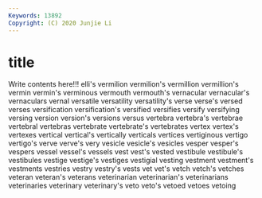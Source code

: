```yaml
---
Keywords: 13892
Copyright: (C) 2020 Junjie Li
---
```


# title

Write contents here!!!
elli's 
vermilion 
vermilion's 
vermillion 
vermillion's
vermin 
vermin's 
verminous 
vermouth 
vermouth's 
vernacular 
vernacular's 
vernaculars 
vernal 
versatile
versatility 
versatility's 
verse 
verse's 
versed 
verses 
versification 
versification's 
versified 
versifies
versify 
versifying 
versing 
version 
version's 
versions 
versus 
vertebra 
vertebra's 
vertebrae
vertebral 
vertebras 
vertebrate 
vertebrate's 
vertebrates 
vertex 
vertex's 
vertexes 
vertical 
vertical's
vertically 
verticals 
vertices 
vertiginous 
vertigo 
vertigo's 
verve 
verve's 
very 
vesicle
vesicle's 
vesicles 
vesper 
vesper's 
vespers 
vessel 
vessel's 
vessels 
vest 
vest's
vested 
vestibule 
vestibule's 
vestibules 
vestige 
vestige's 
vestiges 
vestigial 
vesting 
vestment
vestment's 
vestments 
vestries 
vestry 
vestry's 
vests 
vet 
vet's 
vetch 
vetch's
vetches 
veteran 
veteran's 
veterans 
veterinarian 
veterinarian's 
veterinarians 
veterinaries 
veterinary 
veterinary's
veto 
veto's 
vetoed 
vetoes 
vetoing 
